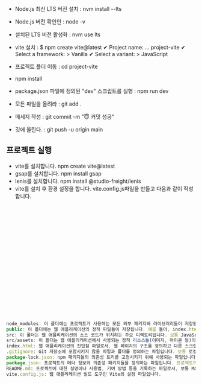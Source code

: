 
- Node.js 최신 LTS 버전 설치 : nvm install --lts
- Node.js 버전 확인인 : node -v
- 설치된 LTS 버전 활성화 : nvm use lts


- vite 설치 : $ npm create vite@latest
    ✔ Project name: … project-vite
    ✔ Select a framework: > Vanilla
    ✔ Select a variant: > JavaScript

- 프로젝트 폴더 이동 : cd project-vite

- npm install

- package.json 파일에 정의된 "dev" 스크립트를 실행 : npm run dev


- 모든 파일을 올려라 : git add .
- 메세지 작성 : git commit -m "😇 커밋 성공"    
- 깃에 올린다. : git push -u origin main   

## 프로젝트 실행
- vite를 설치합니다. npm create vite@latest
- gsap를 설치합니다. npm install gsap
- lenis를 설치합니다. npm install @studio-freight/lenis
- vite를 설치 후 환경 설정을 합니다. vite.config.js파일을 만들고 다음과 같이 작성합니다.
```javascript






















node_modules: 이 폴더에는 프로젝트가 사용하는 모든 외부 패키지와 라이브러리들이 저장됩니다. 프로젝트의 의존성을 관리하는데 사용됩니다. 이 폴더는 보통 개발자가 직접 수정하지 않으며, npm이나 yarn과 같은 패키지 매니저가 해당 패키지들을 자동으로 설치 및 관리합니다.
public: 이 폴더에는 웹 애플리케이션의 정적 파일들이 저장됩니다. 예를 들어, index.html 파일과 같은 웹 애플리케이션의 진입점 파일이나 이미지, 폰트 등의 정적 파일이 위치할 수 있습니다.
src: 이 폴더는 웹 애플리케이션의 소스 코드가 위치하는 주요 디렉토리입니다. 보통 JavaScript, CSS, 그리고 프론트엔드 프레임워크(Vue.js, React 등)의 컴포넌트들이 이곳에 들어갑니다.
src/assets: 이 폴더는 웹 애플리케이션에서 사용되는 정적 리소스들(이미지, 아이콘 등)이 저장되는 곳입니다.
index.html: 웹 애플리케이션의 진입점 파일로서, 웹 페이지의 구조를 정의하고 다른 스크립트 및 스타일시트 파일들을 로드하는 역할을 합니다.
.gitignore: Git 저장소에 포함시키지 않을 파일과 폴더를 정의하는 파일입니다. 보통 로컬 개발 환경에서 생성되는 캐시 파일이나 빌드된 파일들을 제외하고 Git으로 관리하는 파일들을 지정합니다.
package-lock.json: npm 패키지들의 의존성 트리를 고정시키기 위해 사용되는 파일입니다. 이 파일은 개발자가 프로젝트를 배포할 때, 일관된 의존성을 보장하고 다른 환경에서도 동일한 의존성을 설치할 수 있게 도와줍니다.
package.json: 프로젝트의 메타 정보와 의존성 패키지들을 정의하는 파일입니다. 프로젝트의 이름, 버전, 작성자 정보, 스크립트 등이 포함됩니다. 또한, 프로젝트가 의존하는 패키지들과 해당 패키지들의 버전 정보도 여기에 기록됩니다.
README.md: 프로젝트에 대한 설명이나 사용법, 기여 방법 등을 기록하는 파일로서, 보통 Markdown 형식으로 작성됩니다.
vite.config.js: 웹 애플리케이션 빌드 도구인 Vite의 설정 파일입니다.
